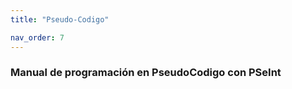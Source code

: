 ```yaml
---
title: "Pseudo-Codigo"

nav_order: 7
---
```




### Manual de programación en PseudoCodigo con PSeInt
